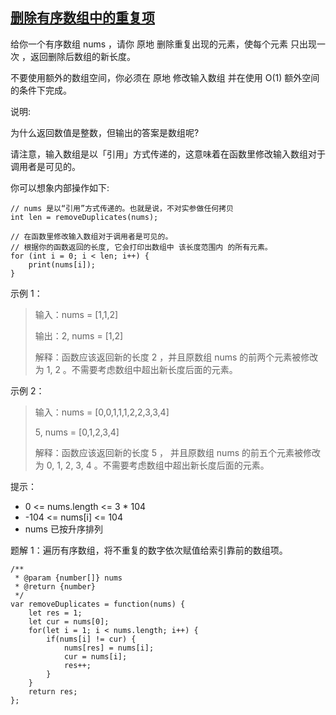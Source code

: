 ## [删除有序数组中的重复项](https://leetcode-cn.com/problems/remove-duplicates-from-sorted-array/)
给你一个有序数组 nums ，请你 原地 删除重复出现的元素，使每个元素 只出现一次 ，返回删除后数组的新长度。

不要使用额外的数组空间，你必须在 原地 修改输入数组 并在使用 O(1) 额外空间的条件下完成。

说明:

为什么返回数值是整数，但输出的答案是数组呢?

请注意，输入数组是以「引用」方式传递的，这意味着在函数里修改输入数组对于调用者是可见的。

你可以想象内部操作如下:
```
// nums 是以“引用”方式传递的。也就是说，不对实参做任何拷贝
int len = removeDuplicates(nums);

// 在函数里修改输入数组对于调用者是可见的。
// 根据你的函数返回的长度, 它会打印出数组中 该长度范围内 的所有元素。
for (int i = 0; i < len; i++) {
    print(nums[i]);
}
```

示例 1：

>  输入：nums = [1,1,2]
> 
>  输出：2, nums = [1,2]
> 
>  解释：函数应该返回新的长度 2 ，并且原数组 nums 的前两个元素被修改为 1, 2 。不需要考虑数组中超出新长度后面的元素。

示例 2：

>  输入：nums = [0,0,1,1,1,2,2,3,3,4]
> 
>  5, nums = [0,1,2,3,4]
> 
>  解释：函数应该返回新的长度 5 ， 并且原数组 nums 的前五个元素被修改为 0, 1, 2, 3, 4 。不需要考虑数组中超出新长度后面的元素。

提示：
+ 0 <= nums.length <= 3 * 104
+ -104 <= nums[i] <= 104
+ nums 已按升序排列


题解 1：遍历有序数组，将不重复的数字依次赋值给索引靠前的数组项。
```
/**
 * @param {number[]} nums
 * @return {number}
 */
var removeDuplicates = function(nums) {
    let res = 1;
    let cur = nums[0];
    for(let i = 1; i < nums.length; i++) {
        if(nums[i] != cur) {
            nums[res] = nums[i];
            cur = nums[i];
            res++;
        }
    }
    return res;
};
```
